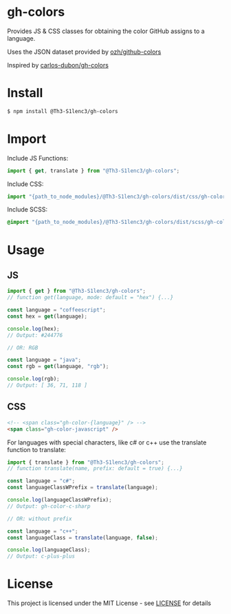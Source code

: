 # gh-colors

Provides JS & CSS classes for obtaining the color GitHub assigns to a language.

Uses the JSON dataset provided by [ozh/github-colors](https://github.com/ozh/github-colors)

Inspired by [carlos-dubon/gh-colors](https://github.com/carlos-dubon/gh-colors/)

# Install

```sh
$ npm install @Th3-S1lenc3/gh-colors
```

# Import

Include JS Functions:

```js
import { get, translate } from "@Th3-S1lenc3/gh-colors";
```

Include CSS:

```js
import "{path_to_node_modules}/@Th3-S1lenc3/gh-colors/dist/css/gh-colors{.min}.css"
```

Include SCSS:

```sass
@import "{path_to_node_modules}/@Th3-S1lenc3/gh-colors/dist/scss/gh-colors.scss"
```

# Usage

## JS

```js
import { get } from "@Th3-S1lenc3/gh-colors";
// function get(language, mode: default = "hex") {...}

const language = "coffeescript";
const hex = get(language);

console.log(hex);
// Output: #244776

// OR: RGB

const language = "java";
const rgb = get(language, "rgb");

console.log(rgb);
// Output: [ 36, 71, 118 ]
```

## CSS

```html
<!-- <span class="gh-color-{language}" /> -->
<span class="gh-color-javascript" />
```

For languages with special characters, like c# or c++ use the translate function to translate:

```js
import { translate } from "@Th3-S1lenc3/gh-colors";
// function translate(name, prefix: default = true) {...}

const language = "c#";
const languageClassWPrefix = translate(language);

console.log(languageClassWPrefix);
// Output: gh-color-c-sharp

// OR: without prefix

const language = "c++";
const languageClass = translate(language, false);

console.log(languageClass);
// Output: c-plus-plus
```

# License

This project is licensed under the MIT License - see [LICENSE](LICENSE) for details
